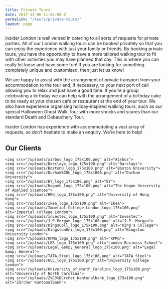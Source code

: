 ```yaml
---
title: Private Tours
date: 2017-12-06 11:04:00 Z
permalink: "/tours/private-tours/"
layout: page
---
```


Insider London is well versed in catering to all sorts of requests for private parties. All of our London walking tours can be booked privately so that you can enjoy the experience with just your family or friends. By booking private tours, you have the opportunity to have a more tailored walking tour to fit with other activities you may have planned that day. This is where you can really let loose and have some fun! If you are looking for something completely unique and customised, then just let us know!

We are happy to assist with the arrangement of private transport from your accommodation to the tour and, if necessary, to your next port of call allowing you to relax and just have a good time. If you’re a group celebrating a birthday we can help with the arrangement of a birthday cake to be ready at your chosen café or restaurant at the end of your tour. We also have experience organising holiday-inspired walking tours, such as our special Halloween Ghost Walk Tour with more shocks and scares than our standard Death and Debauchery Tour.

Insider London has experience with accommodating a vast array of requests, so don’t hesitate to make an enquiry. We’re here to help!

## Our Clients
	<img src="/uploads/airbus_logo_175x100.png" alt="Airbus">     
	<img src="/uploads/Barclays_logo_175x100.png" alt="Barclays">    
	<img src="/uploads/BostonU_logo_175x100.png" alt="Boston University"> 
	<img src="/uploads/Durham%20U_logo_175x1006.png" alt="Durham University">
	<img src="/uploads/EY_logo_175x100.png" alt="EY">     
	<img src="/uploads/HagueU_logo_175x100.png" alt="The Hague University of Applied Sciences">
	<img src="/uploads/HKU_logo_175x100.png" alt="University of Hong Kong">
	<img src="/uploads/Ikea_logo_175x100.png" alt="Ikea">
	<img src="/uploads/Imperial-College-London_logo_175x100.png" alt="Imperial College London">
	<img src="/uploads/investec_logo_175x100.png" alt="Investec">
	<img src="/uploads/J.P.Morgan_logo_175x100.png" alt="J.P. Morgan">
	<img src="/uploads/KingsColl_logo_175x100.png" alt="King's College">
	<img src="/uploads/KingstonUni_logo_175x100.png" alt="Kingston University London">
	<img src="/uploads/KPMG_logo_175x100.png" alt="KPMG">
	<img src="/uploads/LBS_logo_175x100.png" alt="London Business School">
	<img src="/uploads/Legal_&amp;_General_logo_175x100.png" alt="Legal &amp; General">
	<img src="/uploads/TATA-Steel_logo_175x100.png" alt="TATA Steel">
	<img src="/uploads/UCL_logo_175x100.png" alt="University College London">
	<img src="/uploads/University_of_North_Carolina_logo_175x100.png" alt="University of North Carolina">
	<img src="/uploads/Z%C3%BCrcher_Kantonalbank_logo_175x100.png" alt="Zürcher Kantonalbank">

